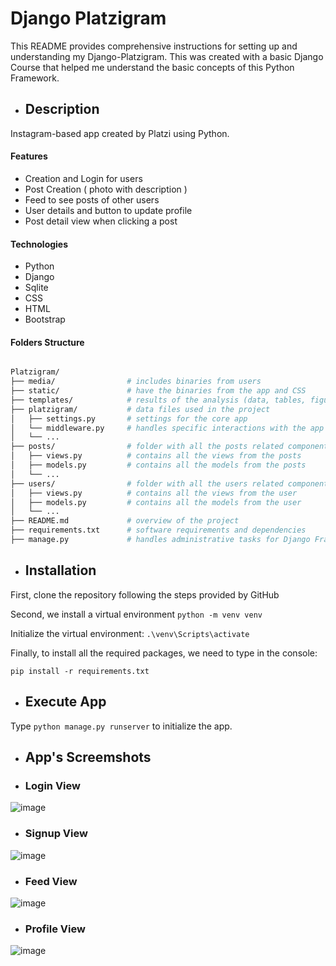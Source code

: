 # Django Platzigram

This README provides comprehensive instructions for setting up and understanding my Django-Platzigram. This was created with a basic Django Course that helped me understand the basic concepts of this Python Framework.

- ## Description
Instagram-based app created by Platzi using Python.

#### Features
- Creation and Login for users <br>
- Post Creation ( photo with description )<br>
- Feed to see posts of other users<br>
- User details and button to update profile<br>
- Post detail view when clicking a post<br>

#### Technologies
- Python
- Django
- Sqlite
- CSS
- HTML
- Bootstrap

#### Folders Structure

```bash

Platzigram/
├── media/                # includes binaries from users
├── static/               # have the binaries from the app and CSS 
├── templates/            # results of the analysis (data, tables, figures)
├── platzigram/           # data files used in the project
│   ├── settings.py       # settings for the core app
│   └── middleware.py     # handles specific interactions with the app
│   └── ...
├── posts/                # folder with all the posts related components
│   ├── views.py          # contains all the views from the posts
│   ├── models.py         # contains all the models from the posts
│   └── ...
├── users/                # folder with all the users related components
│   ├── views.py          # contains all the views from the user
│   ├── models.py         # contains all the models from the user
│   └── ...
├── README.md             # overview of the project
├── requirements.txt      # software requirements and dependencies
├── manage.py             # handles administrative tasks for Django Framework

```

- ## Installation

First, clone the repository following the steps provided by GitHub

Second, we install a virtual environment
``` python -m venv venv ```

Initialize the virtual environment:
``` .\venv\Scripts\activate ```

Finally, to install all the required packages, we need to type in the console:

``` pip install -r requirements.txt ```

- ## Execute App

Type ``` python manage.py runserver ``` to initialize the app.

- ## App's Screemshots 

- ### Login View

![image](https://github.com/luisdiaz2022/Django-Platzigram/assets/98700136/665f2ac5-38bb-46e7-a051-8fac56378d37)

- ### Signup View

![image](https://github.com/luisdiaz2022/Django-Platzigram/assets/98700136/7a346270-2886-4258-9465-5a01920d6bba)

- ### Feed View

![image](https://github.com/luisdiaz2022/Django-Platzigram/assets/98700136/33afafdf-e0d2-4fb6-8992-8f0b13d8fdce)


- ### Profile View

![image](https://github.com/luisdiaz2022/Django-Platzigram/assets/98700136/043adef1-6152-45af-a577-17f870ef07e4)
